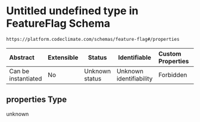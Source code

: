 # Untitled undefined type in FeatureFlag Schema

```txt
https://platform.codeclimate.com/schemas/feature-flag#/properties
```




| Abstract            | Extensible | Status         | Identifiable            | Custom Properties | Additional Properties | Access Restrictions | Defined In                                                                                |
| :------------------ | ---------- | -------------- | ----------------------- | :---------------- | --------------------- | ------------------- | ----------------------------------------------------------------------------------------- |
| Can be instantiated | No         | Unknown status | Unknown identifiability | Forbidden         | Allowed               | none                | [FeatureFlag.schema.json\*](../../schemas/FeatureFlag.schema.json "open original schema") |

## properties Type

unknown
